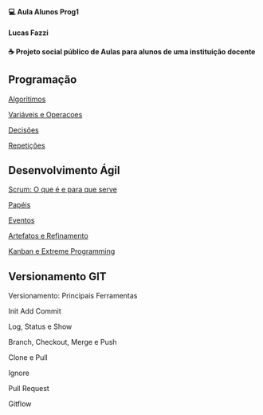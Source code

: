 #### 💻 Aula Alunos Prog1
#### Lucas Fazzi
<h4 align="left">
  ☕ Projeto social público de Aulas para alunos de uma instituição docente
</h4>

## Programação

[Algoritimos](https://github.com/lucasfazzib/aula_alunos_prog1_v1/blob/master/Programacao/Algoritimo.md)

[Variáveis e Operacoes](https://github.com/lucasfazzib/aula_alunos_prog1_v1/blob/master/Programacao/Variaveis_e_Operacoes.md)

[Decisões](https://github.com/lucasfazzib/aula_alunos_prog1_v1/blob/master/Programacao/Decisoes.md)

[Repetições](https://github.com/lucasfazzib/aula_alunos_prog1_v1/blob/master/Programacao/Repeticao.md)


## Desenvolvimento Ágil 

[Scrum: O que é e para que serve](https://github.com/lucasfazzib/aula_alunos_prog1_v1/blob/master/Desenvolvimento_Agil/Scrum.md)

[Papéis](https://github.com/lucasfazzib/aula_alunos_prog1_v1/blob/master/Desenvolvimento_Agil/Papeis.MD)

[Eventos](https://github.com/lucasfazzib/aula_alunos_prog1_v1/blob/master/Desenvolvimento_Agil/Eventos.md)

[Artefatos e Refinamento](https://github.com/lucasfazzib/aula_alunos_prog1_v1/blob/master/Desenvolvimento_Agil/Artefatos_e_Refinamento.md)

[Kanban e Extreme Programming](https://github.com/lucasfazzib/aula_alunos_prog1_v1/blob/master/Desenvolvimento_Agil/Kanban_e_ExtremeProgamming.md)

## Versionamento GIT

Versionamento: Principais Ferramentas

Init Add Commit

Log, Status e Show

Branch, Checkout, Merge e Push

Clone e Pull

Ignore

Pull Request

Gitflow
